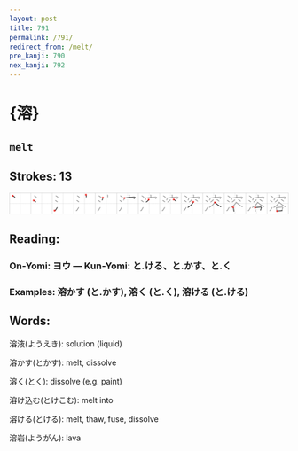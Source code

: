 ```yaml
---
layout: post
title: 791
permalink: /791/
redirect_from: /melt/
pre_kanji: 790
nex_kanji: 792
---
```


# {溶}

## `melt`

## Strokes: 13

<div class="stroke"><img src="../images/E6BAB6.png" /></div>

## Reading:

### On-Yomi: ヨウ &mdash; Kun-Yomi: と.ける、と.かす、と.く

### Examples: 溶かす (と.かす), 溶く (と.く), 溶ける (と.ける)

## Words:

溶液(ようえき): solution (liquid)

溶かす(とかす): melt, dissolve

溶く(とく): dissolve (e.g. paint)

溶け込む(とけこむ): melt into

溶ける(とける): melt, thaw, fuse, dissolve

溶岩(ようがん): lava
